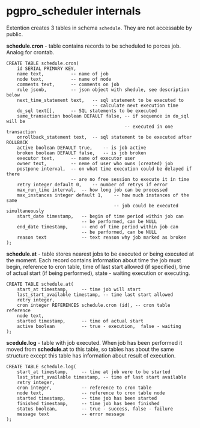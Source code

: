# pgpro_scheduler internals

Extention creates 3 tables in schema `schedule`. They are not accessable
by public.

**schedule.cron** - table contains records to be scheduled to porces job.
Analog for crontab.

	CREATE TABLE schedule.cron(
		id SERIAL PRIMARY KEY,
		name text,			-- name of job
		node text,			-- name of node
		comments text,		-- comments on job
		rule jsonb,			-- json object with shedule, see description below
		next_time_statement text,	-- sql statement to be executed to 
									-- calculate next execution time
		do_sql text[],		-- SQL statements to be executed
		same_transaction boolean DEFAULT false,	-- if sequence in do_sql will be
												-- executed in one transaction
		onrollback_statement text,	-- sql statement to be executed after ROLLBACK
		active boolean DEFAULT true,	-- is job active
		broken boolean DEFAULT false,	-- is job broken 
		executor text,		-- name of executor user
		owner text,			-- neme of user who owns (created) job
		postpone interval,	-- on what time execution could be delayed if there
							-- are no free session to execute it in time
		retry integer default 0,	-- number of retrys if error
		max_run_time interval,	-- how long job can be processed
		max_instances integer default 1,	-- how much instances of the same
											-- job could be executed simultaneously
		start_date timestamp,	-- begin of time period within job can
								-- be performed, can be NULL
		end_date timestamp,		-- end of time period within job can
								-- be performed, can be NULL
		reason text				-- text reason why job marked as broken
	);

**schedule.at** - table  stores nearest jobs to be executed or
being executed  at the moment. Each record contains information about 
time the job must begin, reference to cron table, time of last start allowed 
(if specified), time of actual start (if being performed), state - waiting 
execution or executing.

	CREATE TABLE schedule.at(
		start_at timestamp,		-- time job will start
		last_start_available timestamp,	-- time last start allowed
		retry integer,			
		cron integer REFERENCES schedule.cron (id), -- cron table reference
		node text,
		started timestamp,		-- time of actual start
		active boolean			-- true - execution,  false - waiting
	);

**scedule.log** - table with job executed. When job has been performed 
it moved from **schedule.at** to this table, so tables has about the same
structure except this table has information about result of execution. 

	CREATE TABLE schedule.log(
		start_at timestamp,		-- time at job were to be started
		last_start_available timestamp,	-- time of last start available
		retry integer,
		cron integer,			-- reference to cron table
		node text,				-- reference to cron table node
		started timestamp,		-- time job has been started
		finished timestamp,		-- time job has been finished
		status boolean,			-- true - success, false - failure
		message text			-- error message
	);

